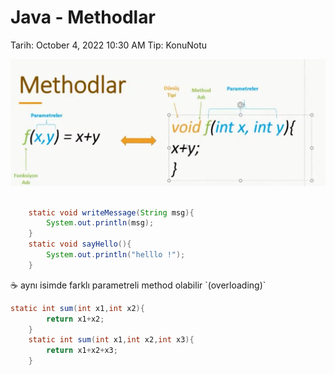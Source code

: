 # Java - Methodlar

Tarih: October 4, 2022 10:30 AM
Tip: KonuNotu

![ss1.png](Java%20-%20Methodlar%20e2ce33d725834385a4729da1c81dd169/ss1.png)

```java

    static void writeMessage(String msg){
        System.out.println(msg);
    }
    static void sayHello(){
        System.out.println("helllo !");
    }
```

<aside>
☕ aynı isimde farklı parametreli method olabilir `(overloading)`

</aside>

```java
static int sum(int x1,int x2){
        return x1+x2;
    }
    static int sum(int x1,int x2,int x3){
        return x1+x2+x3;
    }
```